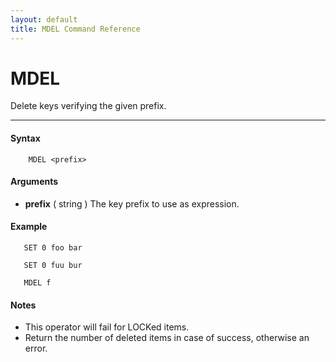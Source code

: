 ```yaml
---
layout: default
title: MDEL Command Reference 
---
```


# MDEL

Delete keys verifying the given prefix.  

* * *

#### Syntax

        MDEL <prefix>  

#### Arguments

* **prefix** ( string ) The key prefix to use as expression.

#### Example

       SET 0 foo bar
  
       SET 0 fuu bur
  
       MDEL f
  

#### Notes

* This operator will fail for LOCKed items.
* Return the number of deleted items in case of success, otherwise an error.
